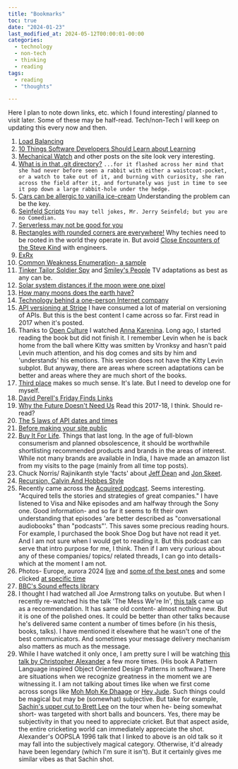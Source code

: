 ```yaml
---
title: "Bookmarks"
toc: true
date: "2024-01-23"
last_modified_at: 2024-05-12T00:00:01-00:00
categories:
  - technology
  - non-tech
  - thinking
  - reading
tags: 
  - reading
  - "thoughts"

---
```


Here I plan to note down links, etc. which I found interesting/ planned to visit later. Some of these may be half-read. Tech/non-Tech I will keep on updating this every now and then.

1. [Load Balancing](https://samwho.dev/load-balancing/)
2. [10 Things Software Developers Should Learn about Learning](https://cacm.acm.org/magazines/2024/1/278891-10-things-software-developers-should-learn-about-learning/fulltext)
3. [Mechanical Watch](https://ciechanow.ski/mechanical-watch/) and other posts on the site look very interesting.
4. [What is in that .git directory?](https://blog.meain.io/2023/what-is-in-dot-git/) `...for it flashed across her mind that she had never before seen a rabbit with either a waistcoat-pocket, or a watch to take out of it, and burning with curiosity, she ran across the field after it, and fortunately was just in time to see it pop down a large rabbit-hole under the hedge.`
5. [Cars can be allergic to vanilla ice-cream](https://www.cs.cmu.edu/~wkw/humour/carproblems.txt) Understanding the problem can be the key.
6. [Seinfeld Scripts](https://www.seinfeldscripts.com/seinfeld-scripts.html) `You may tell jokes, Mr. Jerry Seinfeld; but you are no Comedian.`
7. [Serverless may not be good for you](https://web.archive.org/web/20240325042615/https://www.primevideotech.com/video-streaming/scaling-up-the-prime-video-audio-video-monitoring-service-and-reducing-costs-by-90)
8. [Rectangles with rounded corners are everywhere!](https://www.folklore.org/Round_Rects_Are_Everywhere.html) Why techies need to be rooted in the world they operate in. But avoid [Close Encounters of the Steve Kind](https://www.folklore.org/Close_Encounters_of_the_Steve_Kind.html) with engineers.
9. [ExRx](https://exrx.net/Lists/Directory)
10. [Common Weakness Enumeration- a sample](https://cwe.mitre.org/data/definitions/22.html)
11. [Tinker Tailor Soldier Spy](https://www.youtube.com/playlist?list=PLwix5PoqRIFNFxBcVsrcq2CrnVvbkexVR) and [Smiley's People](https://www.youtube.com/playlist?list=PLwix5PoqRIFOqIAlXTNGp4pCXu8HLhnWF) TV adaptations as best as any can be.
12. [Solar system distances if the moon were one pixel](https://joshworth.com/dev/pixelspace/pixelspace_solarsystem.html)
13. [How many moons does the earth have?](https://www.youtube.com/watch?v=CIqOsM6_3Dw&ab_channel=QI)
14. [Technology behind a one-person Internet company](https://www.listennotes.com/blog/the-boring-technology-behind-a-one-person-23/)
15. [API versioning at Stripe](https://stripe.com/blog/api-versioning) I have consumed a lot of material on versioning of APIs. But this is the best content I came across so far. First read in 2017 when it's posted.
16. Thanks to [Open Culture](https://www.openculture.com/) I watched [Anna Karenina](https://www.youtube.com/playlist?list=PL7EqAsBxqGgihPlmmGKJuRE7UKxYTPkrh). Long ago, I started reading the book but did not finish it. I remember Levin when he is back home from the ball where Kitty was smitten by Vronksy and hasn't paid Levin much attention,  and his dog comes and sits by him and 'understands' his emotions. This version does not have the Kitty Levin subplot. But anyway, there are areas where screen adaptations can be better and areas where they are much short of the books.
17. [Third place](https://en.wikipedia.org/wiki/Third_place) makes so much sense. It's late. But I need to develop one for myself.
18. [David Perell's Friday Finds Links](https://perell.com/friday-finds-links/)
19. [Why the Future Doesn't Need Us](https://archive.org/download/why-the-future-doesnt-need-us-wired/Why%20the%20Future%20Doesn%27t%20Need%20Us%20_%20WIRED.pdf) Read this 2017-18, I think. Should re-read? 
20. [The 5 laws of API dates and times](https://apiux.com/2013/03/20/5-laws-api-dates-and-times/)
21. [Before making your site public](https://softwareengineering.stackexchange.com/questions/46716/what-technical-details-should-a-programmer-of-a-web-application-consider-before)
22. [Buy It For Life](https://www.reddit.com/r/BuyItForLife/). Things that last long. In the age of full-blown consumerism and planned obsolescence, it should be worthwhile shortlisting recommended products and brands in the areas of interest. While not many brands are available in India, I have made an amazon list from my visits to the page (mainly from all time top posts).
23. Chuck Norris/ Rajinikanth style 'facts' about [Jeff Dean](https://www.informatika.bg/jeffdean) and [Jon Skeet](https://meta.stackexchange.com/questions/9134/jon-skeet-facts).
24. [Recursion, Calvin And Hobbes Style](https://www.gocomics.com/calvinandhobbes/2024/3/24)
25. Recently came across the [Acquired podcast](https://www.acquired.fm/). Seems interesting. "Acquired tells the stories and strategies of great companies." I have listened to Visa and Nike episodes and am halfway through the Sony one. Good information- and so far it seems to fit their own understanding that episodes 'are better described as "conversational audiobooks" than "podcasts"'. This saves some precious reading hours. For example, I purchased the book Shoe Dog but have not read it yet. And I am not sure when I would get to reading it. But this podcast can serve that intro purpose for me, I think. Then if I am very curious about any of these companies/ topics/ related threads, I can go into details- which at the moment I am not.
26. Photos- Europe, aurora 2024 [live](https://www.foto-webcam.eu/webcam/lucknerhaus/) and [some of the best ones](https://www.foto-webcam.eu/webcam/bestof/) and some clicked [at specific time](https://www.foto-webcam.eu/2024/05/10/2230)
27. [BBC's Sound effects library](https://sound-effects.bbcrewind.co.uk/search)
28. I thought I had watched all Joe Armstrong talks on youtube. But when I recently re-watched his the talk 'The Mess We're In', [this talk](https://www.youtube.com/watch?v=cNICGEwmXLU) came up as a recommendation. It has same old content- almost nothing new. But it is one of the polished ones. It could be better than other talks because he's delivered same content a number of times before (in his thesis, books, talks). I have mentioned it elsewhere that he wasn't one of the best communicators. And sometimes your message delivery mechanism also matters as much as the message.
29. While I have watched it only once, I am pretty sure I will be watching [this talk by Christopher Alexander](https://www.youtube.com/watch?v=98LdFA-_zfA) a few more times. (His book A Pattern Language inspired Object Oriented Design Patterns in software.) There are situations when we recognize greatness in the moment we are witnessing it. I am not talking about times like when we first come across songs like [Moh Moh Ke Dhaage](https://www.youtube.com/watch?v=JbDktrsnH40) or [Hey Jude](https://www.youtube.com/watch?v=A_MjCqQoLLA). Such things could be magical but may be (somewhat) subjective. But take for example, [Sachin's upper cut to Brett Lee](https://www.youtube.com/shorts/yEujf8A5Cls) on the tour when he- being somewhat short- was targeted with short balls and bouncers. Yes, there may be subjectivity in that you need to appreciate cricket. But that aspect aside, the entire cricketing world can immediately appreciate the shot. Alexander's OOPSLA 1996 talk that I linked to above is an old talk so it may fall into the subjectively magical category. Otherwise, it'd already have been legendary (which I'm sure it isn't). But it certainly gives me similar vibes as that Sachin shot.